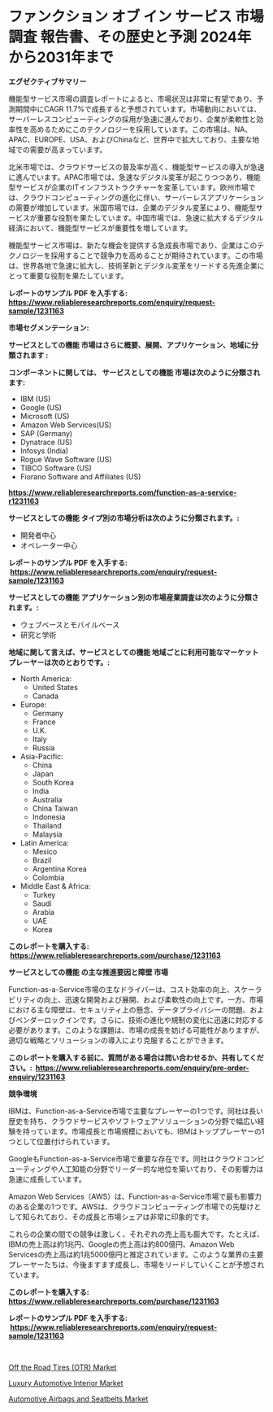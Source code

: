 <p><h1>ファンクション オブ イン サービス 市場 調査 報告書、その歴史と予測 2024年から2031年まで</h1></p><p><strong>エグゼクティブサマリー</strong></p>
<p><p>機能型サービス市場の調査レポートによると、市場状況は非常に有望であり、予測期間中にCAGR 11.7%で成長すると予想されています。市場動向においては、サーバーレスコンピューティングの採用が急速に進んでおり、企業が柔軟性と効率性を高めるためにこのテクノロジーを採用しています。この市場は、NA、APAC、EUROPE、USA、およびChinaなど、世界中で拡大しており、主要な地域での需要が高まっています。</p><p>北米市場では、クラウドサービスの普及率が高く、機能型サービスの導入が急速に進んでいます。APAC市場では、急速なデジタル変革が起こりつつあり、機能型サービスが企業のITインフラストラクチャーを変革しています。欧州市場では、クラウドコンピューティングの進化に伴い、サーバーレスアプリケーションの需要が増加しています。米国市場では、企業のデジタル変革により、機能型サービスが重要な役割を果たしています。中国市場では、急速に拡大するデジタル経済において、機能型サービスが重要性を増しています。</p><p>機能型サービス市場は、新たな機会を提供する急成長市場であり、企業はこのテクノロジーを採用することで競争力を高めることが期待されています。この市場は、世界各地で急速に拡大し、技術革新とデジタル変革をリードする先進企業にとって重要な役割を果たしています。</p></p>
<p><strong>レポートのサンプル PDF を入手する: <a href="https://www.reliableresearchreports.com/enquiry/request-sample/1231163">https://www.reliableresearchreports.com/enquiry/request-sample/1231163</a></strong></p>
<p><strong>市場セグメンテーション:</strong></p>
<p><strong> サービスとしての機能 市場はさらに概要、展開、アプリケーション、地域に分類されます :</strong></p>
<p><strong>コンポーネントに関しては、 サービスとしての機能 市場は次のように分類されます: &nbsp;</strong></p>
<p><ul><li>IBM (US)</li><li>Google (US)</li><li>Microsoft (US)</li><li>Amazon Web Services(US)</li><li>SAP (Germany)</li><li>Dynatrace (US)</li><li>Infosys (India)</li><li>Rogue Wave Software (US)</li><li>TIBCO Software (US)</li><li>Fiorano Software and Affiliates (US)</li></ul></p>
<p><strong><a href="https://www.reliableresearchreports.com/function-as-a-service-r1231163">https://www.reliableresearchreports.com/function-as-a-service-r1231163</a></strong></p>
<p><strong> サービスとしての機能 タイプ別の市場分析は次のように分類されます。:</strong></p>
<p><ul><li>開発者中心</li><li>オペレーター中心</li></ul></p>
<p><strong>レポートのサンプル PDF を入手する: &nbsp;<a href="https://www.reliableresearchreports.com/enquiry/request-sample/1231163">https://www.reliableresearchreports.com/enquiry/request-sample/1231163</a></strong></p>
<p><strong> サービスとしての機能 アプリケーション別の市場産業調査は次のように分類されます。:</strong></p>
<p><ul><li>ウェブベースとモバイルベース</li><li>研究と学術</li></ul></p>
<p><strong>地域に関して言えば、サービスとしての機能 地域ごとに利用可能なマーケットプレーヤーは次のとおりです。:</strong></p>
<p><ul>
    <li>
        North America:
        <ul>
            <li>United States</li>
            <li>Canada</li>
        </ul>
    </li>
    <li>
        Europe:
        <ul>
            <li>Germany</li>
            <li>France</li>
            <li>U.K.</li>
            <li>Italy</li>
            <li>Russia</li>
        </ul>
    </li>
    <li>
        Asia-Pacific:
        <ul>
            <li>China</li>
            <li>Japan</li>
            <li>South Korea</li>
            <li>India</li>
            <li>Australia</li>
            <li>China Taiwan</li>
            <li>Indonesia</li>
            <li>Thailand</li>
            <li>Malaysia</li>
        </ul>
    </li>
    <li>
        Latin America:
        <ul>
            <li>Mexico</li>
            <li>Brazil</li>
            <li>Argentina Korea</li>
            <li>Colombia</li>
        </ul>
    </li>
    <li>
        Middle East & Africa:
        <ul>
            <li>Turkey</li>
            <li>Saudi</li>
            <li>Arabia</li>
            <li>UAE</li>
            <li>Korea</li>
        </ul>
    </li>
    </ul></p>
<p><strong>このレポートを購入する: &nbsp;<a href="https://www.reliableresearchreports.com/purchase/1231163">https://www.reliableresearchreports.com/purchase/1231163</a></strong></p>
<p><strong>サービスとしての機能 の主な推進要因と障壁 市場</strong></p>
<p><p>Function-as-a-Service市場の主なドライバーは、コスト効率の向上、スケーラビリティの向上、迅速な開発および展開、および柔軟性の向上です。一方、市場における主な障壁は、セキュリティ上の懸念、データプライバシーの問題、およびベンダーロックインです。さらに、技術の進化や規制の変化に迅速に対応する必要があります。このような課題は、市場の成長を妨げる可能性がありますが、適切な戦略とソリューションの導入により克服することができます。</p></p>
<p><strong>このレポートを購入する前に、質問がある場合は問い合わせるか、共有してください。:&nbsp; <a href="https://www.reliableresearchreports.com/enquiry/pre-order-enquiry/1231163">https://www.reliableresearchreports.com/enquiry/pre-order-enquiry/1231163</a></strong></p>
<p><strong>競争環境</strong></p>
<p><p>IBMは、Function-as-a-Service市場で主要なプレーヤーの1つです。同社は長い歴史を持ち、クラウドサービスやソフトウェアソリューションの分野で幅広い経験を持っています。市場成長と市場規模においても、IBMはトッププレーヤーの1つとして位置付けられています。</p><p>GoogleもFunction-as-a-Service市場で重要な存在です。同社はクラウドコンピューティングや人工知能の分野でリーダー的な地位を築いており、その影響力は急速に成長しています。</p><p>Amazon Web Services（AWS）は、Function-as-a-Service市場で最も影響力のある企業の1つです。AWSは、クラウドコンピューティング市場での先駆けとして知られており、その成長と市場シェアは非常に印象的です。</p><p>これらの企業の間での競争は激しく、それぞれの売上高も膨大です。たとえば、IBMの売上高は約1兆円、Googleの売上高は約800億円、Amazon Web Servicesの売上高は約1兆5000億円と推定されています。このような業界の主要プレーヤーたちは、今後ますます成長し、市場をリードしていくことが予想されています。</p></p>
<p><strong>このレポートを購入する: &nbsp; <a href="https://www.reliableresearchreports.com/purchase/1231163">https://www.reliableresearchreports.com/purchase/1231163</a></strong></p>
<p><strong>レポートのサンプル PDF を入手する: &nbsp;<a href="https://www.reliableresearchreports.com/enquiry/request-sample/1231163">https://www.reliableresearchreports.com/enquiry/request-sample/1231163</a></strong><strong></strong></p>
<p>&nbsp;</p>
<p><p><a href="https://www.linkedin.com/pulse/off-road-tires-otr-market-size-growing-forecasted-period-ajige?trackingId=MmuoxYZgLpSm89sT%2B8Xf7Q%3D%3D">Off the Road Tires (OTR) Market</a></p><p><a href="https://www.linkedin.com/pulse/luxury-automotive-interior-market-dynamics-2024-2031-also-its-xykxe?trackingId=TajeL8wn3fipgF6n2wZEIA%3D%3D">Luxury Automotive Interior Market</a></p><p><a href="https://www.linkedin.com/pulse/automotive-airbags-seatbelts-market-size-share-amp-trends-7tzve?trackingId=RM0FeYcJ9IQulX0IQ8TZmA%3D%3D">Automotive Airbags and Seatbelts Market</a></p></p>